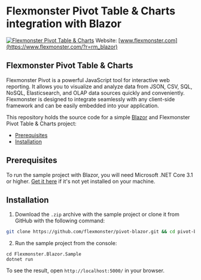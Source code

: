 # Flexmonster Pivot Table & Charts integration with Blazor
[![Flexmonster Pivot Table & Charts](https://cdn.flexmonster.com/landing.png)](http://flexmonster.com/?r=rm_blazor)
Website: [www.flexmonster.com](https://www.flexmonster.com/?r=rm_blazor)

## Flexmonster Pivot Table & Charts

Flexmonster Pivot is a powerful JavaScript tool for interactive web reporting. It allows you to visualize and analyze data from JSON, CSV, SQL, NoSQL, Elasticsearch, and OLAP data sources quickly and conveniently. Flexmonster is designed to integrate seamlessly with any client-side framework and can be easily embedded into your application.

This repository holds the source code for a simple [Blazor](https://dotnet.microsoft.com/apps/aspnet/web-apps/blazor) and Flexmonster Pivot Table & Charts project:

- [Prerequisites](#prerequisites)
- [Installation](#installation)

## Prerequisites

To run the sample project with Blazor, you will need Microsoft .NET Core 3.1 or higher. [Get it here](https://dotnet.microsoft.com/download) if it's not yet installed on your machine.

## Installation

1. Download the `.zip` archive with the sample project or clone it from GitHub with the following command:

```bash
git clone https://github.com/flexmonster/pivot-blazor.git && cd pivot-blazor
```

2. Run the sample project from the console:

```
cd Flexmonster.Blazor.Sample
dotnet run
``` 

To see the result, open `http://localhost:5000/` in your browser.

